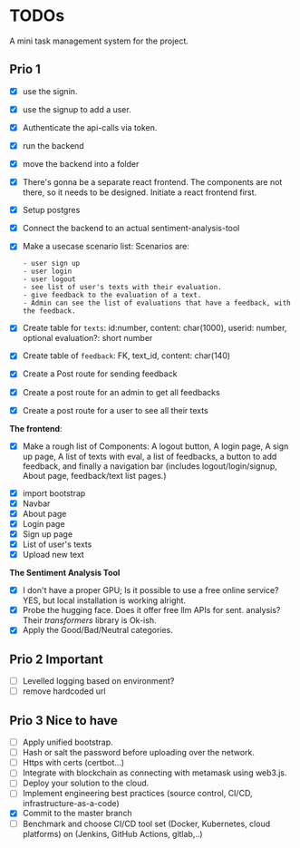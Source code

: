 # TODOs

A mini task management system for the project.

## Prio 1

- [x] use the signin.
- [x] use the signup to add a user.
- [x] Authenticate the api-calls via token.
- [x] run the backend
- [x] move the backend into a folder
- [x] There's gonna be a separate react frontend.
      The components are not there, so it needs to be designed.
      Initiate a react frontend first.
- [x] Setup postgres
- [x] Connect the backend to an actual sentiment-analysis-tool
- [x] Make a usecase scenario list: Scenarios are:

      - user sign up
      - user login
      - user logout
      - see list of user's texts with their evaluation.
      - give feedback to the evaluation of a text.
      - Admin can see the list of evaluations that have a feedback, with the feedback.

- [x] Create table for `texts`: id:number, content: char(1000), userid: number, optional evaluation?: short number
- [x] Create table of `feedback`: FK, text_id, content: char(140)
- [x] Create a Post route for sending feedback
- [x] Create a post route for an admin to get all feedbacks
- [x] Create a post route for a user to see all their texts

**The frontend**:

- [x] Make a rough list of Components: A logout button, A login page, A sign up page, A list of texts with eval, a list of feedbacks, a button to add feedback, and finally a navigation bar (includes logout/login/signup, About page, feedback/text list pages.)

* [x] import bootstrap
* [x] Navbar
* [x] About page
* [x] Login page
* [x] Sign up page
* [x] List of user's texts
* [x] Upload new text

**The Sentiment Analysis Tool**

- [x] I don't have a proper GPU; Is it possible to use a free online service? YES, but local installation is working alright.
- [x] Probe the hugging face. Does it offer free llm APIs for sent. analysis? Their _transformers_ library is Ok-ish.
- [x] Apply the Good/Bad/Neutral categories.

## Prio 2 Important

- [ ] Levelled logging based on environment?
- [ ] remove hardcoded url

## Prio 3 Nice to have

- [ ] Apply unified bootstrap.
- [ ] Hash or salt the password before uploading over the network.
- [ ] Https with certs (certbot...)
- [ ] Integrate with blockchain as connecting with metamask using web3.js.
- [ ] Deploy your solution to the cloud.
- [ ] Implement engineering best practices (source control, CI/CD, infrastructure-as-a-code)
- [x] Commit to the master branch
- [ ] Benchmark and choose CI/CD tool set (Docker, Kubernetes, cloud platforms) on (Jenkins, GitHub Actions, gitlab,..)
